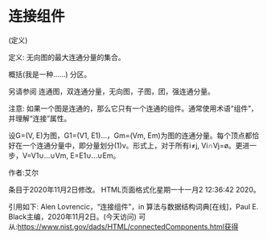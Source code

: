 # 连接组件


(定义)



定义:
无向图的最大连通分量的集合。



概括(我是一种……)
分区。



另请参阅
连通图，双连通分量，无向图，子图，团，强连通分量。



注意:
如果一个图是连通的，那么它只有一个连通的组件。通常使用术语“组件”，并理解“连接”属性。

设G=(V, E)为图，G1=(V1, E1)…，Gm=(Vm, Em)为图的连通分量。每个顶点都恰好在一个连通分量中，即分量划分(1)v。形式上，对于所有i≠j, Vi∩Vj=ø。更进一步，V=V1∪…∪Vm, E=E1∪…∪Em。


作者:艾尔







条目于2020年11月2日修改。
HTML页面格式化星期一十一月2 12:36:42 2020。



引用如下:
Alen Lovrencic，“连接组件”，in
算法与数据结构词典[在线]，Paul E. Black主编，2020年11月2日。(今天访问)
可从:https://www.nist.gov/dads/HTML/connectedComponents.html获得